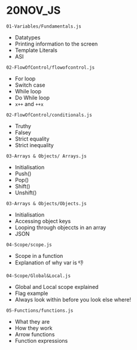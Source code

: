 # 20NOV_JS

 `01-Variables/Fundamentals.js`
 * Datatypes
 * Printing information to the screen 
 * Template Literals
 * ASI
 
 `02-FlowOfControl/flowofcontrol.js`
 * For loop 
 * Switch case
 * While loop 
 * Do While loop 
 * `x++` and `++x`
 
 `02-FlowOfControl/conditionals.js`
 * Truthy 
 * Falsey
 * Strict equality 
 * Strict inequality
 
`03-Arrays & Objects/ Arrays.js`
* Initialisation 
* Push() 
* Pop()
* Shift() 
* Unshift()

`03-Arrays & Objects/Objects.js`
* Initialisation 
* Accessing object keys 
* Looping through objeccts in an array 
* JSON 

`04-Scope/scope.js`
* Scope in a function 
* Explanation of why var is :thumbsdown:

`04-Scope/Global&Local.js`
* Global and Local scope explained
* Flag example
* Always look within before you look else where!

`05-Functions/functions.js`
* What they are
* How they work 
* Arrow functions
* Function expressions

